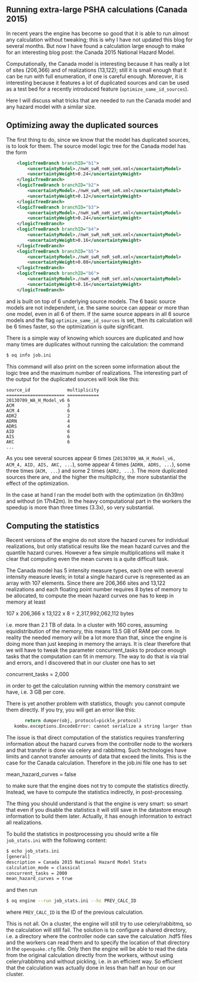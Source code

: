 Running extra-large PSHA calculations (Canada 2015)
---------------------------------------------------

In recent years the engine has become so good that it is able to run
almost any calculation without tweaking; this is why I have
not updated this blog for several months. But now I have found a
calculation large enough to make for an interesting blog post: the
Canada 2015 National Hazard Model.

Computationally, the Canada model is interesting because it has really a lot
of sites (206,366) and of realizations (13,122); still it is small enough
that it can be run with full enumeration, if one is careful enough. Moreover,
it is interesting because it features a lot of duplicated sources and can
be used as a test bed for a recently introduced feature
(`optimize_same_id_sources`).

Here I will discuss what tricks that are needed to run the Canada model
and any hazard model with a similar size.

Optimizing away the duplicated sources
--------------------------------------

The first thing to do, since we know that the model has duplicated
sources, is to look for them. The source model logic tree for the
Canada model has the form

```xml
    <logicTreeBranch branchID="b1">
        <uncertaintyModel>./nwH_swR_neH_seH.xml</uncertaintyModel>
        <uncertaintyWeight>0.24</uncertaintyWeight>
    </logicTreeBranch>
    <logicTreeBranch branchID="b2">
        <uncertaintyModel>./nwH_swR_neH_seR.xml</uncertaintyModel>
        <uncertaintyWeight>0.12</uncertaintyWeight>
    </logicTreeBranch>
    <logicTreeBranch branchID="b3">
        <uncertaintyModel>./nwH_swR_neH_seY.xml</uncertaintyModel>
        <uncertaintyWeight>0.24</uncertaintyWeight>
    </logicTreeBranch>
    <logicTreeBranch branchID="b4">
        <uncertaintyModel>./nwH_swR_neR_seH.xml</uncertaintyModel>
        <uncertaintyWeight>0.16</uncertaintyWeight>
    </logicTreeBranch>
    <logicTreeBranch branchID="b5">
        <uncertaintyModel>./nwH_swR_neR_seR.xml</uncertaintyModel>
        <uncertaintyWeight>0.08</uncertaintyWeight>
    </logicTreeBranch>
    <logicTreeBranch branchID="b6">
        <uncertaintyModel>./nwH_swR_neR_seY.xml</uncertaintyModel>
        <uncertaintyWeight>0.16</uncertaintyWeight>
    </logicTreeBranch>
```

and is built on top of 6 underlying source models. The 6 basic source
models are not independent, i.e. the same source can appear or more
than one model, even in all 6 of them. If the same source
appears in all 6 source models and the flag `optimize_same_id_sources`
is set, then its calculation will be 6 times faster, so the
optimization is quite significant.

There is a simple way of knowing which sources are duplicated and
how many times are duplicates without running the calculation: the
command

```bash
$ oq info job.ini
```

This command will also print on the screen some information about the
logic tree and the maximum number of realizations. The interesting
part of the output for the duplicated sources will look like this:

```
source_id              multiplicity
====================== ============
20130709_WA_H_Model_v6 6           
ACM                    3           
ACM_4                  6           
ADR2                   2           
ADRN                   4           
ADRS                   4           
AID                    6           
AIS                    6           
AKC                    6           
...
``` 

As you see several sources appear 6 times (`20130709_WA_H_Model_v6,
ACM_4, AID, AIS, AKC, ...`), some appear 4 times (`ADRN, ADRS, ...`),
some three times (`ACM, ...`) and some 2 times (`ADR2, ...`).
The more duplicated sources there are, and the higher the multiplicity,
the more substantial the effect of the optimization.

In the case at hand I ran the model both with the optimization (in 6h39m)
and without (in 17h42m). In the heavy computational part in the workers
the speedup is more than three times (3.3x), so very substantial.

Computing the statistics
-----------------------------

Recent versions of the engine do not store the hazard curves for individual
realizations, but only statistical results like the mean hazard curves and
the quantile hazard curves. However a few simple multiplications will make it
clear that computing even the mean curves is a quite difficult task.

The Canada model has 5 intensity measure types, each one with several
intensity measure levels; in total a single hazard curve is represented
as an array with 107 elements. Since there are 206,366 sites and 13,122
realizations and each floating point number requires 8 bytes of memory
to be allocated, to compute the mean hazard curves one has to keep in memory
at least

  107 x 206,366 x 13,122 x 8 = 2,317,992,062,112 bytes

i.e. more than 2.1 TB of data. In a cluster with 160 cores, assuming
equidistribution of the memory, this means 13.5 GB of RAM per core.
In reality the needed memory will be a lot more than
that, since the engine is doing more than just keeping in memory the
arrays. It is clear therefore that we will have to tweak the parameter
concurrent_tasks to produce enough tasks that the computation can fit
in memory. The way to do that is via trial and errors, and I discovered
that in our cluster one has to set

  concurrent_tasks = 2,000

in order to get the calculation running within the memory constraint we
have, i.e. 3 GB per core.

There is yet another problem with statistics, though: you cannot compute
them directly. If you try, you will get an error like this:

```python
       return dumper(obj, protocol=pickle_protocol)
   kombu.exceptions.EncodeError: cannot serialize a string larger than 4GiB
```

The issue is that direct computation of the statistics requires transferring
information about the hazard curves from the controller node to the workers
and that transfer is done via celery and rabbitmq. Such technologies have
limits and cannot transfer amounts of data that exceed the limits.
This is the case for the Canada calculation. Therefore in the job.ini file
one has to set

  mean_hazard_curves = false
  
to make sure that the engine does not try to compute the statistics directly.
Instead, we have to compute the statistics indirectly, in post-processing.

The thing you should understand is that the engine is very smart: so smart that
even if you disable the statistics it will still save in the datastore
enough information to build them later. Actually, it has enough information
to extract all realizations.

To build the statistics in postprocessing you should write a file
`job_stats.ini` with the following content:

```bash
$ echo job_stats.ini
[general]
description = Canada 2015 National Hazard Model Stats
calculation_mode = classical
concurrent_tasks = 2000
mean_hazard_curves = true
```

and then run

```bash
$ oq engine --run job_stats.ini --hc PREV_CALC_ID
```

where `PREV_CALC_ID` is the ID of the previous calculation.

This is not all. On a cluster, the engine will still try to use
celery/rabbitmq, so the calculation will still fail. The solution is to
configure a shared directory, i.e. a directory where the controller node
can save the calculation .hdf5 files and the workers can read them and
to specify the location of that directory in the `openquake.cfg` file.
Only then the engine will be able to read the data from the original
calculation directly from the workers, without using celery/rabbitmq
and without pickling, i.e. in an efficient way. So efficient that
the calculation was actually done in less than half an hour on our
cluster.
